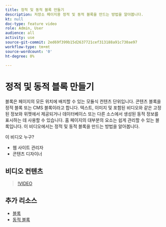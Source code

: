 ```yaml
---
title: 정적 및 동적 블록 만들기
description: 저장소 페이지용 정적 및 동적 블록을 만드는 방법을 알아봅니다.
kt: null
doc-type: feature video
role: Admin, User
audience: all
activity: use
source-git-commit: 2ed69f399b15d2637721cef313188a91c730ae97
workflow-type: tm+mt
source-wordcount: '0'
ht-degree: 0%

---
```


# 정적 및 동적 블록 만들기

블록은 페이지의 모든 위치에 배치할 수 있는 모듈식 컨텐츠 단위입니다. 콘텐츠 블록을 정적 블록 또는 CMS 블록이라고 합니다. 텍스트, 이미지 및 포함된 비디오와 같은 고정된 정보와 위젯에서 제공되거나 데이터베이스 또는 다른 소스에서 생성된 동적 정보를 표시하는 데 사용할 수 있습니다. 홈 페이지의 대부분의 요소는 쉽게 관리할 수 있는 블록입니다. 이 비디오에서는 정적 및 동적 블록을 만드는 방법을 알아봅니다.

이 비디오 누구?

- 웹 사이트 관리자
- 콘텐츠 디자이너

## 비디오 컨텐츠

>[!VIDEO](https://video.tv.adobe.com/v/343783?quality=12&learn=on)

## 추가 리소스

- [블록](https://docs.magento.com/user-guide/cms/blocks.html)
- [동적 블록](https://docs.magento.com/user-guide/cms/dynamic-blocks.html)
